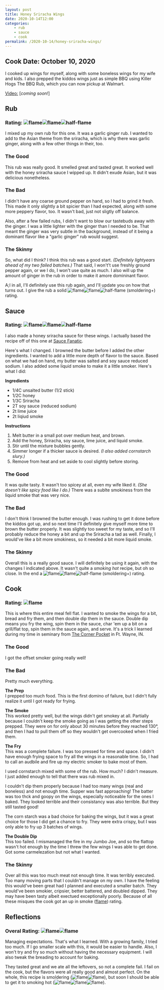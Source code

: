 ```yaml
---
layout: post
title: Honey Sriracha Wings
date: 2020-10-14T12:00
categories:
    - rub
    - sauce
    - cook
permalink: /2020-10-14/honey-sriracha-wings/
---
```


## Cook Date: October 10, 2020

I cooked up wings for myself, along with some boneless wings for my wife and kids. I also prepped the kiddos wings just as simple BBQ using Killer Hogs The BBQ Rub, which you can now pickup at Walmart.

[Video:]() [_coming soon!_]

<!-- excerpt -->

## Rub
### Rating: ![flame](/assets/flame.png)![flame](/assets/flame.png)![half-flame](/assets/half-flame.png)

I mixed up my own rub for this one. It was a garlic ginger rub. I wanted to add to the Asian theme from the sriracha, which is why there was garlic ginger, along with a few other things in their, too.

### The Good

This rub was really good. It smelled great and tasted great. It worked well with the honey sriracha sauce I wipped up. It didn't exude Asian, but it was delicious nonetheless.

### The Bad

I didn't have any coarse ground pepper on hand, so I had to grind it fresh. This made it only slightly a bit spicier than I had expected, along with some more peppery flavor, too. It wasn't bad, just not sligtly off balance. 

Also, after a few failed rubs, I didn't want to blow our tastebuds away with the ginger. I was a little lighter with the ginger than I needed to be. That meant the ginger was very subtle in the background, instead of it being a dominant flavor like a "garlic ginger" rub would suggest.

### The Skinny

So, what did I think? I think this rub was a good start. _(Definitely lightyears ahead of my two failed batches.)_ That said, I won't't use freshly ground pepper again, or we I do, I won't use quite as much. I also will up the amount of ginger in the rub in order to make it amore domininant flavor.

A;l in all, I'll definitely use this rub again, and I'll update you on how that turns out. I give the rub a solid ![flame](/assets/flame.png)![flame](/assets/flame.png)![half-flame](/assets/half-flame.png) (smoldering+) rating.

## Sauce
### Rating: ![flame](/assets/flame.png)![flame](/assets/flame.png)![half-flame](/assets/half-flame.png)

I also made a honey sriracha sauce for these wings. I actually based the recipe off of this one at [Sauce Fanatic](https://www.saucefanatic.com/honey-sriracha-sauce/).

Here's what I changed. I browned the butter before I added the other ingredients. I wanted to add a little more depth of flavor to the sauce. Based on what we had on hand, my butter was salted and soy sauce reduced sodium. I also added some liquid smoke to make it a little smoker. Here's what I did:

**Ingredients**
- 1/4C unsalted butter (1/2 stick)
- 1/2C honey
- 1/3C Sriracha
- 2T soy sauce (reduced sodium)
- 2t lime juice
- 2t liqiud smoke

**Instructions**
1. Melt butter in a small pot over medium heat, and brown.
2. Add the honey, Sriracha, soy sauce, lime juice, and liquid smoke. 
3. Stir until the mixture bubbles gently. 
4. Simmer longer if a thicker sauce is desired. _(I also added cornstarch slury.)_
5. Remove from heat and set aside to cool slightly before storing.

### The Good

It was quite tasty. It wasn't too spicey at all, even my wife liked it. _(She doesn't like spicy food like I do.)_ There was a sublte smokiness from the liquid smoke that was very nice.

### The Bad

I don't think I browned the butter enough. I was rushing to get it done before the kiddos got up, and so next time I'll definitely give myself more time to brown the butter properly. It was slightly too sweet for my taste, and so I'll probably reduce the honey a bit and up the Sriracha a tad as well. Finally, I would've like a bit more smokiness, so it needed a bit more liquid smoke.

### The Skinny

Overall this is a really good sauce. I will definitely be using it again, with the changes I indicated above. It wasn't quite a _smoking hot_ recipe, but oh so close. In the end a ![flame](/assets/flame.png)![flame](/assets/flame.png)![half-flame](/assets/half-flame.png) (smoldering+) rating.

## Cook
### Rating: ![flame](/assets/flame.png)

This is where this entire meal fell flat. I wanted to smoke the wings for a bit, bread and fry them, and then double dip them in the sauce. Double dip means you fry the wing, spin them in the sauce, char 'em up a bit on a grill/flat top, spin them in the sauce again, and serve. It's a trick I learned during my time in seminary from [The Corner Pocket](https://www.cornerpocketfw.com/) in Ft. Wayne, IN.

### The Good

I got the offset smoker going really well!

### The Bad

Pretty much everything.

**The Prep**\
I prepped too much food. This is the first domino of failure, but I didn't fully realize it until I got ready for frying.

**The Smoke**\
This worked pretty well, but the wings didn't get smokey at all. Partially because I couldn't keep the smoke going as I was getting the other steps prepped. They were on for only about 30 minutes before they reached 130°, and then I had to pull them off so they wouldn't get overcooked when I fried them. 

**The Fry**\
This was a complete failure. I was too pressed for time and space. I didn't have enough frying space to fry all the wings in a reasonable time. So, I had to call an audbile and fire up my electric smoker to bake most of them.

I used cornstarch mixed with some of the rub. How much? I didn't measure. I just added enough to tell that there was rub mixed in.

I couldn't dip them properly because I had too many wings (real and boneless) and not enough time. Supper was fast approaching! The batter was too thck and goopy on the wings, especially noticeable for the ones I baked. They looked terrible and their consistancy was also terrible. But they still tasted good!

The corn starch was a bad choice for baking the wings, but it was a great choice for those I did get a chance to fry. They were extra crispy, but I was only able to fry up 3 batches of wings.

**The Double Dip**\
This too failed. I mismanaged the fire in my Jumbo Joe, and so the flattop wasn't hot enough by the time I threw the few wings I was able to get done. Got some carmelezation but not what I wanted.

### The Skinny
Over all this was too much meat not enough time. It was terribly executed. Too many moving parts that I couldn't manage on my own. I have the feeling this would've been great had I planned and executed a smaller batch. They would've been smokier, cripsier, better battered, and doubled dipped. They may have been tasty albeit  exectued exceptionally poorly. Because of all these misques the cook got an up in smoke ([flame](/assets/flame.png)) rating.

## Reflections
### Overal Rating: ![flame](/assets/flame.png)![flame](/assets/flame.png)

Managing expectations. That's what I learned. With a growing family, I tried too much. If I go smaller scale with this, it would be easier to handle. Also, I won't try and fry so much without having the necessary equipment. I will also tweak the breading to account for baking.

They tasted great and we ate all the leftovers, so not a complete fail. I fail on the cook, but the flavors were all really good and almost perfect. On the whole, this recipe is smoldering (![flame](/assets/flame.png)![flame](/assets/flame.png)), but soon I should be able to get it to smoking hot (![flame](/assets/flame.png)![flame](/assets/flame.png)![flame](/assets/flame.png)).